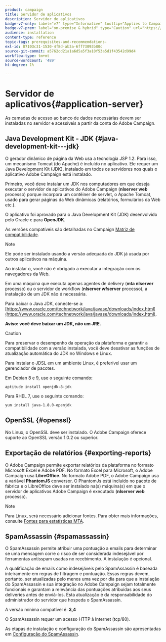 ```yaml
---
product: campaign
title: Servidor de aplicativos
description: Servidor de aplicativos
badge-v7-only: label="v7" type="Informative" tooltip="Applies to Campaign Classic v7 only"
badge-v7-prem: label="on-premise & hybrid" type="Caution" url="https://experienceleague.adobe.com/docs/campaign-classic/using/installing-campaign-classic/architecture-and-hosting-models/hosting-models-lp/hosting-models.html?lang=en" tooltip="Applies to on-premise and hybrid deployments only"
audience: installation
content-type: reference
topic-tags: prerequisites-and-recommendations-
exl-id: 87103c31-1530-4f8d-ab3a-6ff73093b80c
source-git-commit: a5762cd21a1a6d5a5f3a10f53a5d1f43542d99d4
workflow-type: tm+mt
source-wordcount: '489'
ht-degree: 1%

---
```


# Servidor de aplicativos{#application-server}



As camadas de acesso ao banco de dados necessárias devem ser instaladas no servidor e acessíveis a partir da conta do Adobe Campaign.

## Java Development Kit - JDK {#java-development-kit---jdk}

O gerador dinâmico de página da Web usa a tecnologia JSP 1.2. Para isso, um mecanismo Tomcat (do Apache) é incluído no aplicativo. Ele requer um Java Development Kit (JDK), instalado em todos os servidores nos quais o aplicativo Adobe Campaign está instalado.

Primeiro, você deve instalar um JDK nos computadores em que deseja executar o servidor de aplicativos do Adobe Campaign (**nlserver web** processo) porque incorpora um contêiner de servlet, o Apache Tomcat, usado para gerar páginas da Web dinâmicas (relatórios, formulários da Web etc.).

O aplicativo foi aprovado para o Java Development Kit (JDK) desenvolvido pelo Oracle e para **OpenJDK**.

As versões compatíveis são detalhadas no Campaign [Matriz de compatibilidade](../../rn/using/compatibility-matrix.md).

>[!NOTE]
>
>Ele pode ser instalado usando a versão adequada do JDK já usada por outros aplicativos na máquina.
>  
>Ao instalar o, você não é obrigado a executar a integração com os navegadores da Web.
>
>Em uma máquina que executa apenas agentes de delivery (**mta nlserver** processo) ou o servidor de workflow (**nlserver wfserver** processo), a instalação de um JDK não é necessária.

Para baixar o Java JDK, conecte-se a: [https://www.oracle.com/technetwork/java/javase/downloads/index.html](https://www.oracle.com/technetwork/java/javase/downloads/index.html).

**Aviso: você deve baixar um JDK, não um JRE.**

>[!CAUTION]
>
>Para preservar o desempenho da operação da plataforma e garantir a compatibilidade com a versão instalada, você deve desativar as funções de atualização automática do JDK no Windows e Linux.

Para instalar o JDSL em um ambiente Linux, é preferível usar um gerenciador de pacotes.

Em Debian 8 e 9, use o seguinte comando:

```
aptitude install openjdk-8-jdk
```

Para RHEL 7, use o seguinte comando:

```
yum install java-1.8.0-openjdk
```

## OpenSSL {#openssl}

No Linux, o OpenSSL deve ser instalado. O Adobe Campaign oferece suporte ao OpenSSL versão 1.0.2 ou superior.

## Exportação de relatórios {#exporting-reports}

O Adobe Campaign permite exportar relatórios da plataforma no formato Microsoft Excel e Adobe PDF. No formato Excel para Microsoft, o Adobe Campaign usa **LibreOffice**. No formato Adobe PDF, o Adobe Campaign usa a variável **PhantomJS** conversor. O PhantomJs está incluído no pacote de fábrica e o LibreOffice deve ser instalado na(s) máquina(s) em que o servidor de aplicativos Adobe Campaign é executado (**nlserver web** processo).

>[!NOTE]
>
>Para Linux, será necessário adicionar fontes. Para obter mais informações, consulte [Fontes para estatísticas MTA](../../installation/using/prerequisites-of-campaign-installation-in-linux.md#fonts-for-mta-statistics).

## SpamAssassin {#spamassassin}

O SpamAssassin permite atribuir uma pontuação a emails para determinar se uma mensagem corre o risco de ser considerada indesejável por ferramentas antisspam usadas no recebimento. A instalação é opcional.

A qualificação de emails como indesejáveis pelo SpamAssassin é baseada inteiramente em regras de filtragem e pontuação. Essas regras devem, portanto, ser atualizadas pelo menos uma vez por dia para que a instalação do SpamAssassin e sua integração no Adobe Campaign sejam totalmente funcionais e garantam a relevância das pontuações atribuídas aos seus deliveries antes de enviá-los. Esta atualização é da responsabilidade do administrador do servidor que hospeda o SpamAssassin.

A versão mínima compatível é: **3,4**

O SpamAssassin requer um acesso HTTP à Internet (tcp/80).

As etapas de instalação e configuração do SpamAssassin são apresentadas em [Configuração do SpamAssassin](../../installation/using/configuring-spamassassin.md).
